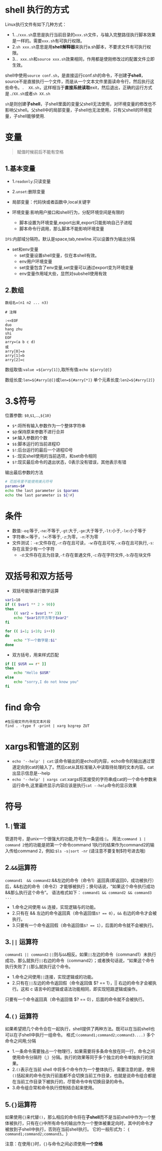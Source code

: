 # shell 执行的方式

Linux执行文件有如下几种方式：   

* 1.`./xxx.sh`意思是执行当前目录的`xxx.sh`文件，与输入完整路径执行脚本效果是一样的。需要`xxx.sh`有可执行权限。
* 2.`sh xxx.sh`意思是用**shell解释器**来执行a.sh脚本，不要求文件有可执行权限。
* 3.`. xxx.sh`和`source xxx.sh`效果相同，作用都是使刚修改过的配置文件立即生效。

shell中使用`source conf.sh`，是直接运行conf.sh的命令，不创建**子shell**，source不是直接执行一个文件，而是从一个文本文件里面读命令行，然后执行这些命令。`.  XX.sh`，这样相当于**直接系统读取**exit，然后退出，正确的运行方式是`./XX.sh`或者`sh XX.sh`

`sh`是则创建**子shell**，子shell里面的变量父shell无法使用，对环境变量的修改也不影响父shell。父shell中的局部变量，子shell也无法使用，只有父shell的环境变量，子shell能够使用.

# 变量

> 赋值时候前后不能有空格

## 1.基本变量
* 1.`readonly`:只读变量
* 2.`unset`:删除变量

* 局部变量：代码快或者函数中,local关键字
* 环境变量:影响用户接口和shell行为，分配环境空间是有限的
    * 脚本设置为环境变量,export出来,export只能影响自己子进程
    * 脚本命令行调用，那么脚本不能影响环境变量

`IFS`:内部域分隔符。默认是space,tab,newline.可以设置作为输出分隔

* set和env变量
    * set变量设置shell变量，仅在本shell有效。
    * env用户环境变量
    * set变量包含了env变量,set变量可以通过export变为环境变量
    * env变量作用域大些，显然对subshell使用有效

## 2.数组

`数组名=(n1 n2 ... n3)`

```
# 注释

:<<EOF
duo
hang zhu
shi
EOF
arry=(a b c d)
或
arry[0]=a
arry[1]=b
arry[2]=c
```
数组取值:`value =${arry[1]}`,取所有值:`echo ${arry[@]}`

数组长度:`len=${#arry[@]}`或`len=${#arry[*]}`
单个元素长度:`len2=${#arry[2]}`

# 3.$符号
位置参数: `$0`,`$1`,...,`${10}`

* `$*`:将所有输入参数作为一个整体字符串
* `$@`:保持原来参数不进行合并
* `$#`:输入参数的个数
* `$$`:脚本运行的当前进程ID
* `$!`:后台运行的最后一个进程ID号
* `$-`:现实shell使用的当前选项，和set命令相同
* `$?`:现实最后命令的退出状态，0表示没有错误，其他表示有错

输出最后参数的方法

```bash
# 花括号里不能使用美元符号
params=$#
echo the last parameter is $params
echo the last parameter is ${!#}
```

# 条件

* 数值:`-eq`:等于,`-ne`:不等于,`-gt`:大于,`-ge`:大于等于,`-lt`:小于,`-le`:小于等于
* 字符串:`=`:等于，`!=`:不等于,`-z`:为零，`-n`:不为零
* 文件测试：`-e`:文件存在,`-r`:存在且可读，`-w`:存在且可写,`-x`:存在且可执行,`-s`:存在且至少有一个字符
    * `-d`:文件存在且为目录,`-f`:存在普通文件,`-c`:存在字符文件,`-b`:存在块文件

# 双括号和双方括号

* 双括号能够进行数学运算

```bash
var1=10
if (( $var1 ** 2 > 90))
then
    (( var2 = $var1 ** 2))
    echo "$var1的平方等于$var2"
fi

for (( i=1; i<10; i++))
do
    echo "下一个数字是:$i"
done
```

* 双方括号，用来样式匹配

```bash
if [[ $USR == r* ]]
then 
    echo "Hello $USR"
else
    echo "sorry,I do not know you" 
fi
```

# find 命令

```
#在压缩文件内寻找文本片段
find . -type f -print | xarg bzgrep ZUT
```

# xargs和管道的区别
* `echo '--help' | cat`:该命令输出的是echo的内容，echo命令的输出通过管道定向到cat的输入了。然后cat从其标准输入中读取待处理的文本内容。cat出显示信息是--help
* `echo '--help' | xargs cat`:xargs将其接受的字符串成cat的一个命令参数来运行命令,这里最终显示内容应该是执行`cat --help`命令的显示效果

# 符号
## 1.`|`管道
管道符号，是unix一个很强大的功能,符号为一条竖线:`|`。
用法:`command 1 | command 2`他的功能是把第一个命令command 1执行的结果作为command2的输入传给command 2，例如:`$ls -s|sort -nr` (请注意不要复制$符号进去哦)

## 2.`&&`运算符

`command1  && command2`:&&左边的命令（命令1）返回真(即返回0，成功被执行）后，&&右边的命令（命令2）才能够被执行；换句话说，“如果这个命令执行成功&&那么执行这个命令”。
语法格式如下：
`command1 && command2 && command3 ...`

* 1.命令之间使用 `&&` 连接，实现逻辑与的功能。
* 2.只有在 && 左边的命令返回真（命令返回值`$? == 0`），`&&` 右边的命令才会被执行。
* 3.只要有一个命令返回假（命令返回值`$? == 1`），后面的命令就不会被执行。

## 3.`||` 运算符

`command1 || command2`:`||`则与`&&`相反。如果`||`左边的命令（command1）未执行成功，那么就执行`||`右边的命令（command2）；或者换句话说，“如果这个命令执行失败了`||`那么就执行这个命令。

* 1.命令之间使用`||`连接，实现逻辑或的功能。
* 2.只有在`||`左边的命令返回假（命令返回值 $? == 1），|| 右边的命令才会被执行。这和 c 语言中的逻辑或语法功能相同，即实现短路逻辑或操作。

只要有一个命令返回真（命令返回值 $? == 0），后面的命令就不会被执行。

## 4.`()` 运算符

如果希望把几个命令合在一起执行，shell提供了两种方法。既可以在当前shell也可以在子shell中执行一组命令。
格式:`(command1;command2;command3....)`             多个命令之间用;分隔

* 1.一条命令需要独占一个物理行，如果需要将多条命令放在同一行，命令之间使用命令分隔符（;）分隔。执行的效果等同于多个独立的命令单独执行的效果。
* 2.`()`表示在当前 shell 中将多个命令作为一个整体执行。需要注意的是，使用`()`括起来的命令在执行前面都不会切换当前工作目录，也就是说命令组合都是在当前工作目录下被执行的，尽管命令中有切换目录的命令。
* 3.命令组合常和命令执行控制结合起来使用。

## 5.`{}`运算符

如果使用`{}`来代替`()`，那么相应的命令将在**子shell**而不是当前shell中作为一个整体被执行，只有在`{}`中所有命令的输出作为一个整体被重定向时，其中的命令才被放到子shell中执行，否则在当前shell执行。
它的一般形式为：
`{ command1;command2;command3… }`

注意：在使用`{}`时，`{}`与命令之间必须使用**一个空格**





